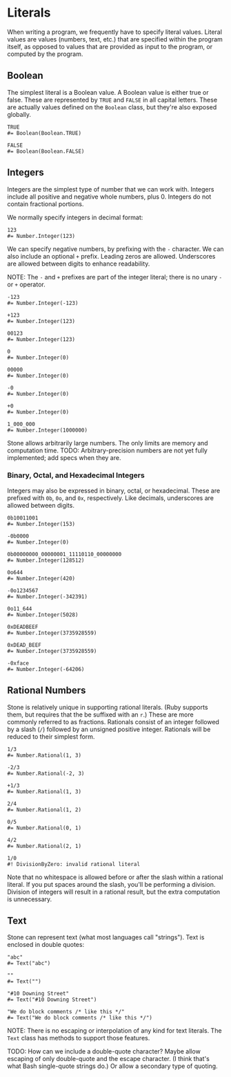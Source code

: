 Literals
========

When writing a program, we frequently have to specify literal values.
Literal values are values (numbers, text, etc.) that are specified within the program itself,
as opposed to values that are provided as input to the program, or computed by the program.


Boolean
-------

The simplest literal is a Boolean value.
A Boolean value is either true or false.
These are represented by `TRUE` and `FALSE` in all capital letters.
These are actually values defined on the `Boolean` class, but they're also exposed globally.

~~~ stone
TRUE
#= Boolean(Boolean.TRUE)

FALSE
#= Boolean(Boolean.FALSE)
~~~


Integers
--------

Integers are the simplest type of number that we can work with.
Integers include all positive and negative whole numbers, plus 0.
Integers do not contain fractional portions.

We normally specify integers in decimal format:

~~~ stone
123
#= Number.Integer(123)
~~~

We can specify negative numbers, by prefixing with the `-` character.
We can also include an optional `+` prefix.
Leading zeros are allowed.
Underscores are allowed between digits to enhance readability.

NOTE: The `-` and `+` prefixes are part of the integer literal; there is no unary `-` or `+` operator.

~~~ stone
-123
#= Number.Integer(-123)

+123
#= Number.Integer(123)

00123
#= Number.Integer(123)

0
#= Number.Integer(0)

00000
#= Number.Integer(0)

-0
#= Number.Integer(0)

+0
#= Number.Integer(0)

1_000_000
#= Number.Integer(1000000)
~~~

Stone allows arbitrarily large numbers. The only limits are memory and computation time.
TODO: Arbitrary-precision numbers are not yet fully implemented; add specs when they are.


### Binary, Octal, and Hexadecimal Integers

Integers may also be expressed in binary, octal, or hexadecimal.
These are prefixed with `0b`, `0o`, and `0x`, respectively.
Like decimals, underscores are allowed between digits.

~~~ stone
0b10011001
#= Number.Integer(153)

-0b0000
#= Number.Integer(0)

0b00000000_00000001_11110110_00000000
#= Number.Integer(128512)

0o644
#= Number.Integer(420)

-0o1234567
#= Number.Integer(-342391)

0o11_644
#= Number.Integer(5028)

0xDEADBEEF
#= Number.Integer(3735928559)

0xDEAD_BEEF
#= Number.Integer(3735928559)

-0xface
#= Number.Integer(-64206)
~~~


Rational Numbers
----------------

Stone is relatively unique in supporting rational literals.
(Ruby supports them, but requires that the be suffixed with an `r`.)
These are more commonly referred to as fractions.
Rationals consist of an integer followed by a slash (`/`) followed by an unsigned positive integer.
Rationals will be reduced to their simplest form.

~~~ stone
1/3
#= Number.Rational(1, 3)

-2/3
#= Number.Rational(-2, 3)

+1/3
#= Number.Rational(1, 3)

2/4
#= Number.Rational(1, 2)

0/5
#= Number.Rational(0, 1)

4/2
#= Number.Rational(2, 1)

1/0
#! DivisionByZero: invalid rational literal
~~~

Note that no whitespace is allowed before or after the slash within a rational literal.
If you put spaces around the slash, you'll be performing a division.
Division of integers will result in a rational result, but the extra computation is unnecessary.


Text
----

Stone can represent text (what most languages call "strings").
Text is enclosed in double quotes:

~~~ stone
"abc"
#= Text("abc")

""
#= Text("")

"#10 Downing Street"
#= Text("#10 Downing Street")

"We do block comments /* like this */"
#= Text("We do block comments /* like this */")
~~~

NOTE: There is no escaping or interpolation of any kind for text literals.
The `Text` class has methods to support those features.

TODO: How can we include a double-quote character?
Maybe allow escaping of only double-quote and the escape character.
(I think that's what Bash single-quote strings do.)
Or allow a secondary type of quoting.
